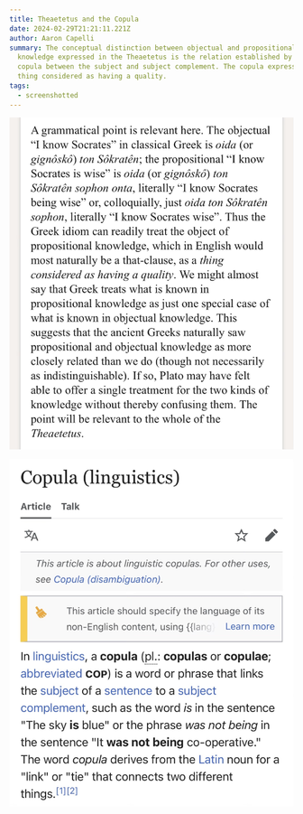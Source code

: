 ```yaml
---
title: Theaetetus and the Copula
date: 2024-02-29T21:21:11.221Z
author: Aaron Capelli
summary: The conceptual distinction between objectual and propositional
  knowledge expressed in the Theaetetus is the relation established by the
  copula between the subject and subject complement. The copula expresses a
  thing considered as having a quality.
tags:
  - screenshotted
---
```

![](/static/img/img_0396.jpg)





![](/static/img/img_0397.jpg)
